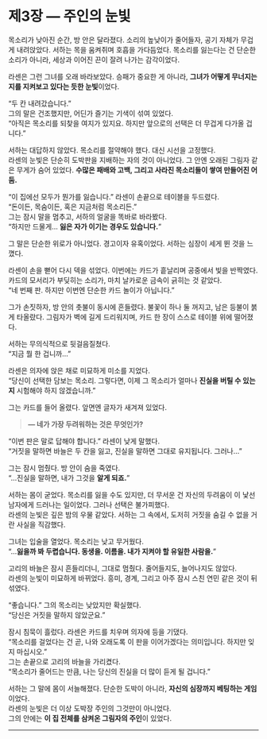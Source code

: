# 제3장 — 주인의 눈빛

목소리가 낮아진 순간, 방 안은 달라졌다. 소리의 높낮이가 줄어들자, 공기 자체가 무겁게 내려앉았다. 서하는 목을 움켜쥐며 호흡을 가다듬었다. 목소리를 잃는다는 건 단순한 소리가 아니라, 세상과 이어진 끈이 잘려 나가는 감각이었다.  

라센은 그런 그녀를 오래 바라보았다. 승패가 중요한 게 아니라, **그녀가 어떻게 무너지는지를 지켜보고 있다는 듯한 눈빛**이었다.  

“두 칸 내려갔습니다.”  
그의 말은 건조했지만, 어딘가 즐기는 기색이 섞여 있었다.  
“아직은 목소리를 되찾을 여지가 있지요. 하지만 앞으로의 선택은 더 무겁게 다가올 겁니다.”  

서하는 대답하지 않았다. 목소리를 절약해야 했다. 대신 시선을 고정했다.  
라센의 눈빛은 단순히 도박판을 지배하는 자의 것이 아니었다. 그 안엔 오래된 그림자 같은 무게가 숨어 있었다. **수많은 패배와 고백, 그리고 사라진 목소리들이 쌓여 만들어진 어둠.**  

“이 집에선 모두가 뭔가를 잃습니다.” 라센이 손끝으로 테이블을 두드렸다.  
“돈이든, 목숨이든, 혹은 지금처럼 목소리든.”  
그는 잠시 말을 멈추고, 서하의 얼굴을 똑바로 바라봤다.  
“하지만 드물게… **잃은 자가 이기는 경우도 있습니다.**”  

그 말은 단순한 위로가 아니었다. 경고이자 유혹이었다. 서하는 심장이 세게 뛴 것을 느꼈다.  

라센이 손을 뻗어 다시 덱을 섞었다. 이번에는 카드가 흩날리며 공중에서 빛을 반짝였다. 카드의 모서리가 부딪히는 소리가, 마치 날카로운 금속이 긁히는 것 같았다.  
“네 번째 판. 하지만 이번엔 단순한 카드 놀이가 아닙니다.”  

그가 손짓하자, 방 안의 촛불이 동시에 흔들렸다. 불꽃이 하나 둘 꺼지고, 남은 등불이 붉게 타올랐다. 그림자가 벽에 길게 드리워지며, 카드 한 장이 스스로 테이블 위에 떨어졌다.  

서하는 무의식적으로 뒷걸음질쳤다.  
“지금 뭘 한 겁니까…”  

라센은 의자에 앉은 채로 미묘하게 미소를 지었다.  
“당신이 선택한 담보는 목소리. 그렇다면, 이제 그 목소리가 얼마나 **진실을 버틸 수 있는지** 시험해야 하지 않겠습니까.”  

그는 카드를 들어 올렸다. 앞면엔 글자가 새겨져 있었다.  
> **— 네가 가장 두려워하는 것은 무엇인가?**  

“이번 판은 말로 답해야 합니다.” 라센이 낮게 말했다.  
“거짓을 말하면 바늘은 두 칸을 잃고, 진실을 말하면 그대로 유지됩니다. 그러나…”  

그는 잠시 멈췄다. 방 안이 숨을 죽였다.  
“…진실을 말하면, 내가 그것을 **알게 되죠.**”  

서하는 몸이 굳었다. 목소리를 잃을 수도 있지만, 더 무서운 건 자신의 두려움이 이 낯선 남자에게 드러나는 일이었다. 그러나 선택은 불가피했다.  
라센의 눈빛은 깊은 밤의 우물 같았다. 서하는 그 속에서, 도저히 거짓을 숨길 수 없을 거란 사실을 직감했다.  

그녀는 입술을 열었다. 목소리는 낮고 무거웠다.  
“…**잃을까 봐 두렵습니다. 동생을. 이름을. 내가 지켜야 할 유일한 사람을.**”  

고리의 바늘은 잠시 흔들리더니, 그대로 멈췄다. 줄어들지도, 늘어나지도 않았다.  
라센의 눈빛이 미묘하게 바뀌었다. 흥미, 경계, 그리고 아주 잠시 스친 연민 같은 것이 뒤섞였다.  

“좋습니다.” 그의 목소리는 낮았지만 확실했다.  
“당신은 거짓을 말하지 않았군요.”  

잠시 침묵이 흘렀다. 라센은 카드를 치우며 의자에 등을 기댔다.  
“목소리를 걸었다는 건 곧, 나와 오래도록 이 판을 이어가겠다는 의미입니다. 하지만 잊지 마십시오.”  
그는 손끝으로 고리의 바늘을 가리켰다.  
“목소리가 줄어드는 만큼, 나는 당신의 진실을 더 많이 듣게 될 겁니다.”  

서하는 그 말에 몸이 서늘해졌다. 단순한 도박이 아니라, **자신의 심장까지 베팅하는 게임**이었다.  
라센의 눈빛은 더 이상 도박장 주인의 그것만이 아니었다.  
그의 안에는 **이 집 전체를 삼켜온 그림자의 주인**이 있었다.  

---
